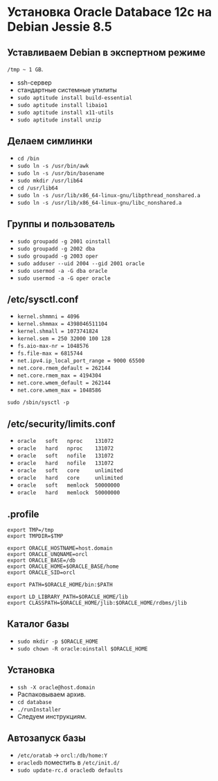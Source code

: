 # Установка Oracle Databace 12c на Debian Jessie 8.5

## Уставливаем Debian в экспертном режиме

`/tmp ~ 1 GB`.

* ssh-сервер
* стандартные системные утилиты
* `sudo aptitude install build-essential`
* `sudo aptitude install libaio1`
* `sudo aptitude install x11-utils`
* `sudo aptitude install unzip`

## Делаем симлинки
* `cd /bin`
* `sudo ln -s /usr/bin/awk`
* `sudo ln -s /usr/bin/basename`
* `sudo mkdir /usr/lib64`
* `cd /usr/lib64`
* `sudo ln -s /usr/lib/x86_64-linux-gnu/libpthread_nonshared.a`
* `sudo ln -s /usr/lib/x86_64-linux-gnu/libc_nonshared.a`

## Группы и пользователь
* `sudo groupadd -g 2001 oinstall`
* `sudo groupadd -g 2002 dba`
* `sudo groupadd -g 2003 oper`
* `sudo adduser --uid 2004 --gid 2001 oracle`
* `sudo usermod -a -G dba oracle`
* `sudo usermod -a -G oper oracle`

## /etc/sysctl.conf
* `kernel.shmmni = 4096`
* `kernel.shmmax = 4398046511104`
* `kernel.shmall = 1073741824`
* `kernel.sem = 250 32000 100 128`
* `fs.aio-max-nr = 1048576`
* `fs.file-max = 6815744`
* `net.ipv4.ip_local_port_range = 9000 65500`
* `net.core.rmem_default = 262144`
* `net.core.rmem_max = 4194304`
* `net.core.wmem_default = 262144`
* `net.core.wmem_max = 1048586`

`sudo /sbin/sysctl -p`

## /etc/security/limits.conf
* `oracle   soft   nproc    131072`
* `oracle   hard   nproc    131072`
* `oracle   soft   nofile   131072`
* `oracle   hard   nofile   131072`
* `oracle   soft   core     unlimited`
* `oracle   hard   core     unlimited`
* `oracle   soft   memlock  50000000`
* `oracle   hard   memlock  50000000`

## .profile
```
export TMP=/tmp
export TMPDIR=$TMP
 
export ORACLE_HOSTNAME=host.domain
export ORACLE_UNQNAME=orcl
export ORACLE_BASE=/db
export ORACLE_HOME=$ORACLE_BASE/home
export ORACLE_SID=orcl
 
export PATH=$ORACLE_HOME/bin:$PATH
 
export LD_LIBRARY_PATH=$ORACLE_HOME/lib
export CLASSPATH=$ORACLE_HOME/jlib:$ORACLE_HOME/rdbms/jlib
```

## Каталог базы
* `sudo mkdir -p $ORACLE_HOME`
* `sudo chown -R oracle:oinstall $ORACLE_HOME`

## Установка
* `ssh -X oracle@host.domain`
* Распаковываем архив.
* `cd database`
* `./runInstaller`
* Следуем инструкциям.

## Автозапуск базы
* `/etc/oratab` -> `orcl:/db/home:Y`
* `oracledb` поместить в `/etc/init.d/`
* `sudo update-rc.d oracledb defaults`
